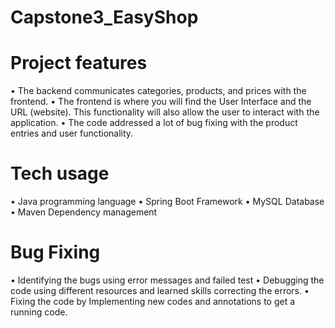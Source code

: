 # Capstone3_EasyShop

# Project features
•	The backend communicates categories, products, and prices with the frontend.
•	The frontend is where you will find the User Interface and the URL (website). This functionality will also allow the user to interact with the application.
•	The code addressed a lot of bug fixing with the product entries and user functionality.

# Tech usage
•	Java programming language
•	Spring Boot Framework
•	MySQL Database
•	Maven Dependency management

# Bug Fixing
•	Identifying the bugs using error messages and failed test
•	Debugging the code using different resources and learned skills correcting the errors.
•	Fixing the code by Implementing new codes and annotations to get a running code.

